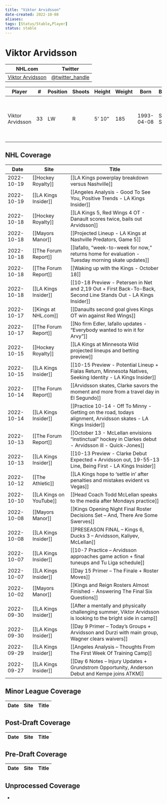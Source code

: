```yaml
---
title: "Viktor Arvidsson"
date-created: 2022-10-08
aliases: 
tags: [Status/Stable,Player]
status: stable
---
```


# Viktor Arvidsson

NHL.com | Twitter
-|-
[Viktor Arvidsson]() | [@twitter_handle](https://twitter.com/)

Player | \# | Position | Shoots | Height | Weight | Born | Birthplace | Draft 
-|-|-|-|-|-|-|-|-
Viktor Arvidsson | 33 | LW | R | 5' 10" | 185 | 1993-04-08 | Skellefteå, SWE | 2014 NSH, 4th rd, 22nd pk (112th overall)



## NHL  Coverage
| Date       | Site                    | Title                                                                                                            |
| ---------- | ----------------------- | ---------------------------------------------------------------------------------------------------------------- |
| 2022-10-19 | [[Hockey Royalty]] | [[LA Kings powerplay breakdown versus Nashville]] |
| 2022-10-19 | [[LA Kings Insider]] | [[Angeles Analysis - Good To See You, Positive Trends - LA Kings Insider]]                                                                                        |
| 2022-10-18 | [[Hockey Royalty]] | [[LA Kings 5, Red Wings 4 OT - Danault scores twice, bails out Arvidsson]]                                                                                                         |
| 2022-10-18 | [[Mayors Manor]] | [[Projected Lineup - LA Kings at Nashville Predators, Game 5]]                                                                                         |
| 2022-10-18 | [[The Forum Report]]    | [[Iafallo, “week-to-week for now,” returns home for evaluation -  Tuesday morning skate updates]]                |
| 2022-10-18 | [[The Forum Report]]    | [[Waking up with the Kings - October 18]]                                                                        |
| 2022-10-18 | [[LA Kings Insider]]    | [[10-18 Preview - Petersen in Net and 2,19 Out + First Back-To-Back, Second Line Stands Out - LA Kings Insider]] |
| 2022-10-17 | [[Kings at NHL.com]]    | [[Danaults second goal gives Kings OT win against Red Wings]]                                                    |
| 2022-10-17 | [[The Forum Report]]    | [[No firm Edler, Iafallo updates - “Everybody wanted to win it for Arvy”]]                                       |
| 2022-10-15 | [[Hockey Royalty]]      | [[LA Kings at Minnesota Wild projected lineups and betting preview]]                                             |
| 2022-10-15 | [[LA Kings Insider]]    | [[10-15 Preview - Potential Lineup + Fialas Return, Minnesota Natives, Seeking Identity - LA Kings Insider]]     |
| 2022-10-14 | [[The Forum Report]]    | [[Arvidsson skates, Clarke savors the moment and more from a travel day in El Segundo]]                          |
| 2022-10-14 | [[LA Kings Insider]]    | [[Practice 10-14 - Off To Minny - Getting on the road, todays alignment, Arvidsson skates - LA Kings Insider]]   |
| 2022-10-13 | [[The Forum Report]]    | [[October 13 - McLellan envisions “instinctual” hockey in Clarkes debut - Arvidsson ill - Quick-Jones]]          |
| 2022-10-13 | [[LA Kings Insider]]    | [[10-13 Preview - Clarke Debut Expected + Arvidsson out, 19-55-13 Line, Being First - LA Kings Insider]]         |
| 2022-10-12 | [[The Athletic]]        | [[LA Kings hope to ‘settle in’ after penalties and mistakes evident vs Vegas]]                                   |
| 2022-10-10 | [[LA Kings on YouTube]] | [[Head Coach Todd McLellan speaks to the media after Mondays practice]]                                          |
| 2022-10-08 | [[Mayors Manor]]        | [[Kings Opening Night Final Roster Decisions Set – And, There Are Some Swerves]]                                 |
| 2022-10-08 | [[LA Kings Insider]]    | [[PRESEASON FINAL – Kings 6, Ducks 3 – Arvidsson, Kaliyev, McLellan]]                                            |
| 2022-10-07 | [[LA Kings Insider]]    | [[10-7 Practice – Arvidsson approaches game action + final tuneups and Tu Liga schedule]]                        |
| 2022-10-07 | [[LA Kings Insider]]    | [[Day 15 Primer – The Finale + Roster Moves]]                                                                    |
| 2022-10-02 | [[Mayors Manor]]        | [[Kings and Reign Rosters Almost Finished - Answering The Final Six Questions]]                                  |
| 2022-09-30 | [[LA Kings Insider]]    | [[After a mentally and physically challenging summer, Viktor Arvidsson is looking to the bright side in camp]]   |
| 2022-09-30 | [[LA Kings Insider]]    | [[Day 9 Primer – Today’s Groups + Arvidsson and Durzi with main group, Wagner clears waivers]]                   |
| 2022-09-29 | [[LA Kings Insider]]    | [[Angeles Analysis – Thoughts From The First Week Of Training Camp]]                                             |
| 2022-09-27 | [[LA Kings Insider]]    | [[Day 6 Notes – Injury Updates + Grundstrom Opportunity, Anderson Debut and Kempe joins ATKM]]                   |



## Minor League Coverage
Date | Site |  Title
---|---|---



## Post-Draft Coverage
Date | Site |  Title
---|---|---



## Pre-Draft Coverage
Date | Site |  Title
---|---|---


## Unprocessed Coverage
- 
